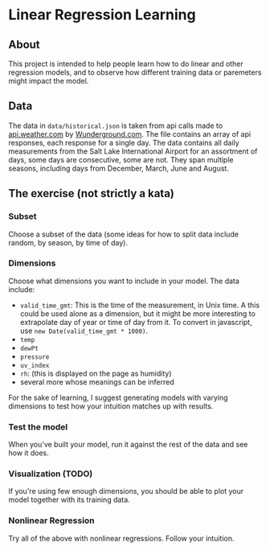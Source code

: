 # Linear Regression Learning

## About
This project is intended to help people learn how to do linear and other regression models, and to observe how different training data or paremeters might impact the model.

## Data
The data in `data/historical.json` is taken from api calls made to [api.weather.com](api.weather.com) by [Wunderground.com](https://www.wunderground.com/history/daily/us/ut/salt-lake-city/KSLC/date/2024-6-30). The file contains an array of api responses, each response for a single day. The data contains all daily measurements from the Salt Lake International Airport for an assortment of days, some days are consecutive, some are not. They span multiple seasons, including days from December, March, June and August.

## The exercise (not strictly a kata)
### Subset
Choose a subset of the data (some ideas for how to split data include random, by season, by time of day). 
### Dimensions
Choose what dimensions you want to include in your model. The data include:
* `valid_time_gmt`: This is the time of the measurement, in Unix time. A this could be used alone as a dimension, but it might be more interesting to extrapolate day of year or time of day from it. To convert in javascript, use `new Date(valid_time_gmt * 1000)`.
* `temp`
* `dewPt`
* `pressure`
* `uv_index` 
* `rh`: (this is displayed on the page as humidity)
* several more whose meanings can be inferred

For the sake of learning, I suggest generating models with varying dimensions to test how your intuition matches up with results.

### Test the model
When you've built your model, run it against the rest of the data and see how it does.

### Visualization (TODO)
If you're using few enough dimensions, you should be able to plot your model together with its training data. 

### Nonlinear Regression
Try all of the above with nonlinear regressions. Follow your intuition.